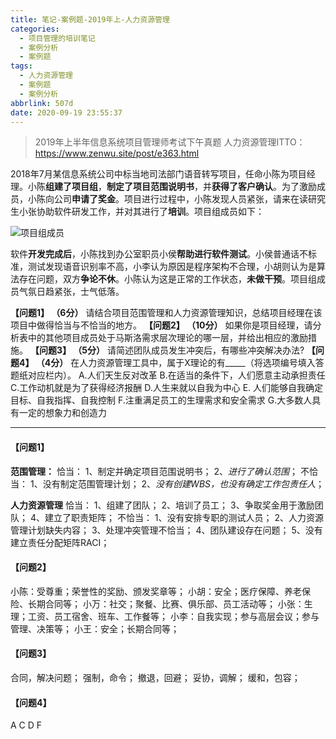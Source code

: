 ```yaml
---
title: 笔记-案例题-2019年上-人力资源管理
categories:
  - 项目管理的培训笔记
  - 案例分析
  - 案例题
tags:
  - 人力资源管理
  - 案例题
  - 案例分析
abbrlink: 507d
date: 2020-09-19 23:55:37
---
```


>2019年上半年信息系统项目管理师考试下午真题
>人力资源管理ITTO：<https://www.zenwu.site/post/e363.html>

2018年7月某信息系统公司中标当地司法部门语音转写项目，任命小陈为项目经理。小陈**组建了项目组**，**制定了项目范围说明书**，并**获得了客户确认**。为了激励成员，小陈向公司**申请了奖金**。项目进行过程中，小陈发现人员紧张，请来在读研究生小张协助软件研发工作，并对其进行了**培训**。项目组成员如下：

![项目组成员](https://i.loli.net/2020/09/19/ENB9Ffh64G5dYey.png)

软件**开发完成后**，小陈找到办公室职员小侯**帮助进行软件测试**。小侯普通话不标准，测试发现语音识别率不高，小李认为原因是程序架构不合理，小胡则认为是算法存在问题，双方**争论不休**。小陈认为这是正常的工作状态，**未做干预**。项目组成员气氛日趋紧张，士气低落。

**【问题1】 （6分）**
请结合项目范围管理和人力资源管理知识，总结项目经理在该项目中做得恰当与不恰当的地方。
**【问题2】  （10分）**
如果你是项目经理，请分析表中的其他项目成员处于马斯洛需求层次理论的哪一层，并给出相应的激励措施。
**【问题3】  （5分）**
请简述团队成员发生冲突后，有哪些冲突解决办法?
**【问题4】  （4分）**
在人力资源管理工具中，属于X理论的有_____（将选项编号填入答题纸对应栏内）。
A.人们天生反对改革
B.在适当的条件下，人们愿意主动承担责任
C.工作动机就是为了获得经济报酬
D.人生来就以自我为中心
E. 人们能够自我确定目标、自我指挥、自我控制
F.注重满足员工的生理需求和安全需求
G.大多数人具有一定的想象力和创造力

<!-- more -->

---

#### 【问题1】

**范围管理：**
恰当：
1、制定并确定项目范围说明书；
2、*进行了确认范围*；
不恰当：
1、没有制定范围管理计划；
2、*没有创建WBS，也没有确定工作包责任人*；

**人力资源管理**
恰当：
1、组建了团队；
2、培训了员工；
3、争取奖金用于激励团队；
4、建立了职责矩阵；
不恰当：
1、没有安排专职的测试人员；
2、人力资源管理计划缺失内容；
3、处理冲突管理不恰当；
4、团队建设存在问题；
5、没有建立责任分配矩阵RACI；

#### 【问题2】

小陈：受尊重；荣誉性的奖励、颁发奖章等；
小胡：安全；医疗保障、养老保险、长期合同等；
小万：社交；聚餐、比赛、俱乐部、员工活动等；
小张：生理；工资、员工宿舍、班车、工作餐等；
小李：自我实现；参与高层会议；参与管理、决策等；
小王：安全；长期合同等；

#### 【问题3】

合同，解决问题；
强制，命令；
撤退，回避；
妥协，调解；
缓和，包容；

#### 【问题4】

A C D F
